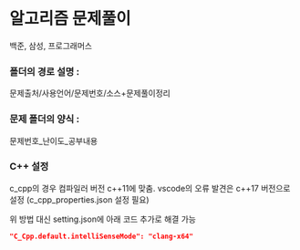 # 알고리즘 문제풀이

백준, 삼성, 프로그래머스

### 폴더의 경로 설명 :
문제출처/사용언어/문제번호/소스+문제풀이정리

### 문제 폴더의 양식 : 
문제번호_난이도_공부내용

### C++ 설정
c_cpp의 경우 컴파일러 버전 c++11에 맞춤.
vscode의 오류 발견은 c++17 버전으로 설정 (c_cpp_properties.json 설정 필요)

위 방법 대신 setting.json에 아래 코드 추가로 해결 가능
```json
"C_Cpp.default.intelliSenseMode": "clang-x64"
```
